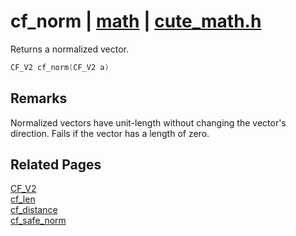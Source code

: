 # cf_norm | [math](https://github.com/RandyGaul/cute_framework/blob/master/docs/math/README.md) | [cute_math.h](https://github.com/RandyGaul/cute_framework/blob/master/include/cute_math.h)

Returns a normalized vector.

```cpp
CF_V2 cf_norm(CF_V2 a)
```

## Remarks

Normalized vectors have unit-length without changing the vector's direction. Fails if the vector has a length of zero.

## Related Pages

[CF_V2](https://github.com/RandyGaul/cute_framework/blob/master/docs/math/cf_v2.md)  
[cf_len](https://github.com/RandyGaul/cute_framework/blob/master/docs/math/cf_len.md)  
[cf_distance](https://github.com/RandyGaul/cute_framework/blob/master/docs/math/cf_distance.md)  
[cf_safe_norm](https://github.com/RandyGaul/cute_framework/blob/master/docs/math/cf_safe_norm.md)  
